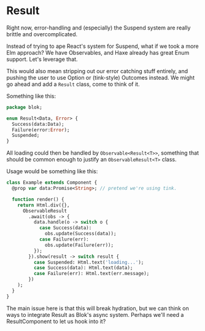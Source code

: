 Result
======

Right now, error-handling and (especially) the Suspend system are really brittle and overcomplicated.

Instead of trying to ape React's system for Suspend, what if we took a more Elm approach? We have Observables, and Haxe already has great Enum support. Let's leverage that.

This would also mean stripping out our error catching stuff entirely, and pushing the user to use Option or (tink-style) Outcomes instead. We might go ahead and add a `Result` class, come to think of it.

Something like this:

```haxe
package blok;

enum Result<Data, Error> {
  Success(data:Data);
  Failure(error:Error);
  Suspended;
}
```

All loading could then be handled by `Observable<Result<T>>`, something that should be common enough to justify an `ObservableResult<T>` class.

Usage would be something like this:

```haxe
class Example extends Component {
  @prop var data:Promise<String>; // pretend we're using tink.

  function render() {
    return Html.div({},
      ObservableResult
        .await(obs -> {
          data.handle(o -> switch o {
            case Success(data):
              obs.update(Success(data));
            case Failure(err):
              obs.update(Failure(err));
          });
        }).show(result -> switch result {
          case Suspended: Html.text('loading...');
          case Success(data): Html.text(data);
          case Failure(err): Html.text(err.message);
        })
    );
  }
}

```

The main issue here is that this will break hydration, but we can think on ways to integrate Result as Blok's async system. Perhaps we'll need a ResultComponent to let us hook into it?
